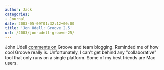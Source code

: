 ```yaml
---
author: Jack
categories:
- Journal
date: 2003-05-09T01:32:12+00:00
title: 'Jon Udell: Groove 2.5'
url: /2003/jon-udell-groove-25/
---
```


John Udell [comments on][1] <a>Groove</a> and team blogging. Reminded me of how cool Groove really is. Unfortunately, I can't get behind any "collaborative" tool that only runs on a single platform. Some of my best friends are Mac users.

 [1]: http://weblog.infoworld.com/udell/2003/02/15.html#a607